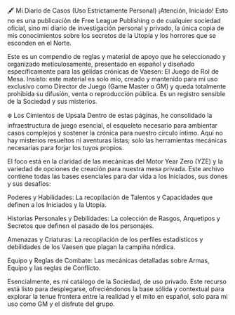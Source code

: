 🖋️ Mi Diario de Casos (Uso Estrictamente Personal)
¡Atención, Iniciado! Esto no es una publicación de Free League Publishing o de cualquier sociedad oficial, sino mi diario de investigación personal y privado, la única copia de mis conocimientos sobre los secretos de la Utopía y los horrores que se esconden en el Norte.

Este es un compendio de reglas y material de apoyo que he seleccionado y organizado meticulosamente, presentado en español y diseñado específicamente para las gélidas crónicas de Vaesen: El Juego de Rol de Mesa. Insisto: este material es solo mío, creado y mantenido para mi uso exclusivo como Director de Juego (Game Master o GM) y queda totalmente prohibida su difusión, venta o reproducción pública. Es un registro sensible de la Sociedad y sus misterios.

❄️ Los Cimientos de Upsala
Dentro de estas páginas, he consolidado la infraestructura de juego esencial, el esqueleto necesario para ambientar casos complejos y sostener la crónica para nuestro círculo íntimo. Aquí no hay misterios resueltos ni aventuras listas; solo las herramientas mecánicas necesarias para forjar los tuyos propios.

El foco está en la claridad de las mecánicas del Motor Year Zero (YZE) y la variedad de opciones de creación para nuestra mesa privada. Este archivo contiene todas las bases esenciales para dar vida a los Iniciados, sus dones y sus desafíos:

Poderes y Habilidades: La recopilación de Talentos y Capacidades que definen a los Iniciados y la Utopía.

Historias Personales y Debilidades: La colección de Rasgos, Arquetipos y Secretos que definen el pasado de los personajes.

Amenazas y Criaturas: La recopilación de los perfiles estadísticos y debilidades de los Vaesen que plagan la campiña nórdica.

Equipo y Reglas de Combate: Las mecánicas detalladas sobre Armas, Equipo y las reglas de Conflicto.

Esencialmente, es mi catálogo de la Sociedad, de uso privado. Este recurso está listo para desplegarse, ofreciéndonos la base sólida y contextual para explorar la tenue frontera entre la realidad y el mito en español, solo para mi uso como GM y el disfrute del grupo.
